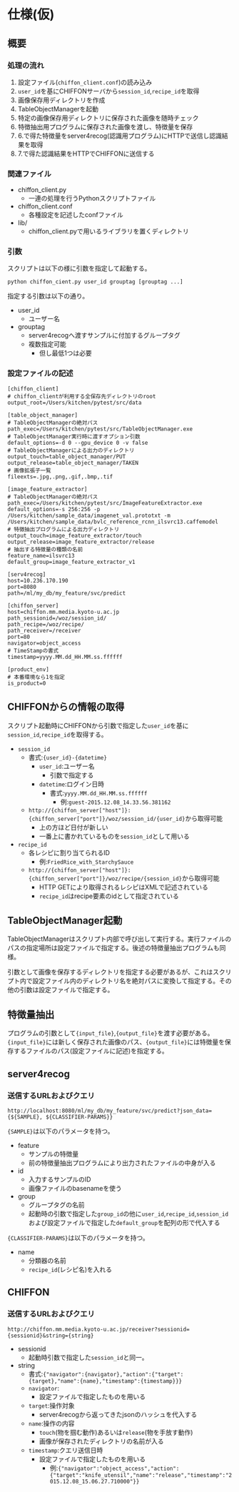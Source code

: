 # 仕様(仮)

## 概要

### 処理の流れ

1. 設定ファイル(`chiffon_client.conf`)の読み込み
2. `user_id`を基にCHIFFONサーバから`session_id`,`recipe_id`を取得
3. 画像保存用ディレクトリを作成
4. TableObjectManagerを起動
5. 特定の画像保存用ディレクトリに保存された画像を随時チェック
6. 特徴抽出用プログラムに保存された画像を渡し、特徴量を保存
7. 6.で得た特徴量をserver4recog(認識用プログラム)にHTTPで送信し認識結果を取得
8. 7.で得た認識結果をHTTPでCHIFFONに送信する


### 関連ファイル

* chiffon_client.py
   * 一連の処理を行うPythonスクリプトファイル
* chiffon_client.conf
   * 各種設定を記述したconfファイル
* lib/
   * chiffon_client.pyで用いるライブラリを置くディレクトリ


### 引数

スクリプトは以下の様に引数を指定して起動する。

```
python chiffon_cient.py user_id grouptag [grouptag ...]
```

指定する引数は以下の通り。

* user_id
   * ユーザー名
* grouptag
   * server4recogへ渡すサンプルに付加するグループタグ
   * 複数指定可能
     * 但し最低1つは必要


### 設定ファイルの記述

```
[chiffon_client]
# chiffon_clientが利用する全保存先ディレクトリのroot
output_root=/Users/kitchen/pytest/src/data

[table_object_manager]
# TableObjectManagerの絶対パス
path_exec=/Users/kitchen/pytest/src/TableObjectManager.exe
# TableObjectManager実行時に渡すオプション引数
default_options=-d 0 --gpu_device 0 -v false
# TableObjectManagerによる出力のディレクトリ
output_touch=table_object_manager/PUT
output_release=table_object_manager/TAKEN
# 画像拡張子一覧
fileexts=.jpg,.png,.gif,.bmp,.tif

[image_feature_extractor]
# TableObjectManagerの絶対パス
path_exec=/Users/kitchen/pytest/src/ImageFeatureExtractor.exe
default_options=-s 256:256 -p /Users/kitchen/sample_data/imagenet_val.prototxt -m /Users/kitchen/sample_data/bvlc_reference_rcnn_ilsvrc13.caffemodel
# 特徴抽出プログラムによる出力ディレクトリ
output_touch=image_feature_extractor/touch
output_release=image_feature_extractor/release
# 抽出する特徴量の種類の名前
feature_name=ilsvrc13
default_group=image_feature_extractor_v1

[serv4recog]
host=10.236.170.190
port=8080
path=/ml/my_db/my_feature/svc/predict

[chiffon_server]
host=chiffon.mm.media.kyoto-u.ac.jp
path_sessionid=/woz/session_id/
path_recipe=/woz/recipe/
path_receiver=/receiver
port=80
navigator=object_access
# TimeStampの書式
timestamp=yyyy.MM.dd_HH.MM.ss.ffffff

[product_env]
# 本番環境なら1を指定
is_product=0
```



## CHIFFONからの情報の取得

スクリプト起動時にCHIFFONから引数で指定した`user_id`を基に`session_id`,`recipe_id`を取得する。

* `session_id`
   * 書式:`{user_id}-{datetime}`
     * `user_id`:ユーザー名
        * 引数で指定する
     * `datetime`:ログイン日時
        * 書式:`yyyy.MM.dd_HH.MM.ss.ffffff`
           * 例:`guest-2015.12.08_14.33.56.381162`
   * `http://{chiffon_server["host"]}:{chiffon_server["port"]}/woz/session_id/{user_id}`から取得可能
     * 上の方ほど日付が新しい
     * 一番上に書かれているものを`session_id`として用いる
* `recipe_id`
   * 各レシピに割り当てられるID
     * 例:`FriedRice_with_StarchySauce`
   * `http://{chiffon_server["host"]}:{chiffon_server["port"]}/woz/recipe/{session_id}`から取得可能
     * HTTP GETにより取得されるレシピはXMLで記述されている
     * `recipe_id`はrecipe要素のidとして指定されている



## TableObjectManager起動

TableObjectManagerはスクリプト内部で呼び出して実行する。実行ファイルのパスの指定場所は設定ファイルで指定する。後述の特徴量抽出プログラムも同様。

引数として画像を保存するディレクトリを指定する必要があるが、これはスクリプト内で設定ファイル内のディレクトリ名を絶対パスに変換して指定する。その他の引数は設定ファイルで指定する。



## 特徴量抽出

プログラムの引数として`{input_file}`,`{output_file}`を渡す必要がある。`{input_file}`には新しく保存された画像のパス、`{output_file}`には特徴量を保存するファイルのパス(設定ファイルに記述)を指定する。



## server4recog

### 送信するURLおよびクエリ

```
http://localhost:8080/ml/my_db/my_feature/svc/predict?json_data={${SAMPLE}, ${CLASSIFIER-PARAMS}}
```

`{SAMPLE}`は以下のパラメータを持つ。

* feature
   * サンプルの特徴量
   * 前の特徴量抽出プログラムにより出力されたファイルの中身が入る
* id
   * 入力するサンプルのID
   * 画像ファイルのbasenameを使う
* group
   * グループタグの名前
   * 起動時の引数で指定した`group_id`の他に`user_id`,`recipe_id`,`session_id`および設定ファイルで指定した`default_group`を配列の形で代入する

`{CLASSIFIER-PARAMS}`は以下のパラメータを持つ。

* name
   * 分類器の名前
   * `recipe_id`(レシピ名)を入れる



## CHIFFON

### 送信するURLおよびクエリ

```
http://chiffon.mm.media.kyoto-u.ac.jp/receiver?sessionid={sessionid}&string={string}
```

* sessionid
   * 起動時引数で指定した`session_id`と同一。
* string
   * 書式:`{"navigator":{navigator},"action":{"target":{target},"name":{name},"timestamp":{timestamp}}}`
   * `navigator`:
     * 設定ファイルで指定したものを用いる
   * `target`:操作対象
     * server4recogから返ってきたjsonのハッシュを代入する
   * `name`:操作の内容
     * `touch`(物を掴む動作)あるいは`release`(物を手放す動作)
     * 画像が保存されたディレクトリの名前が入る
   * `timestamp`:クエリ送信日時
     * 設定ファイルで指定したものを用いる
       * 例:`{"navigator":"object_access","action":{"target":"knife_utensil","name":"release","timestamp":"2015.12.08_15.06.27.710000"}}`
